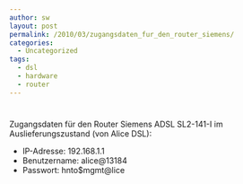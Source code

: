```yaml
---
author: sw
layout: post
permalink: /2010/03/zugangsdaten_fur_den_router_siemens/
categories:
  - Uncategorized
tags:
  - dsl
  - hardware
  - router
---
```

# 

Zugangsdaten für den Router Siemens ADSL SL2-141-I im Auslieferungszustand (von Alice DSL):  
- IP-Adresse: 192.168.1.1  
- Benutzername: alice@13184  
- Passwort: hnto$mgmt@lice
